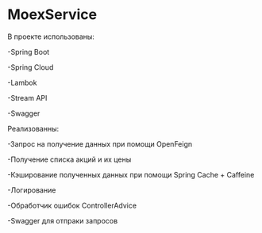 # MoexService
В проекте использованы: 

-Spring Boot

-Spring Cloud

-Lambok

-Stream API

-Swagger

Реализованны:

-Запрос на получение данных при помощи OpenFeign

-Получение списка акций и их цены

-Кэширование полученных данных при помощи Spring Cache + Caffeine

-Логирование

-Обработчик ошибок ControllerAdvice

-Swagger для отпраки запросов
